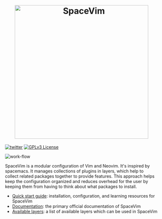 <h1 align="center">
<a href="https://spacevim.org">
  <img src="https://spacevim.org/logo.png" width="440" alt="SpaceVim"/>
  </a>
</h1>

[![twitter](https://img.spacevim.org/twitter.svg)](https://twitter.com/SpaceVim)
[![GPLv3 License](https://img.spacevim.org/license-GPLv3-blue.svg)](development/#license)

![work-flow](https://img.spacevim.org/workflow.png)

SpaceVim is a modular configuration of Vim and Neovim.
It's inspired by spacemacs. It manages collections of plugins in layers,
which help to collect related packages together to provide features.
This approach helps keep the configuration organized and reduces
overhead for the user by keeping them from having to think about
what packages to install.

- [Quick start guide](https://spacevim.org/quick-start-guide/): installation, configuration, and learning resources for SpaceVim
- [Documentation](https://spacevim.org/documentation/): the primary official documentation of SpaceVim
- [Available layers](https://spacevim.org/layers/): a list of available layers which can be used in SpaceVim

<!-- vim:set nowrap: -->
